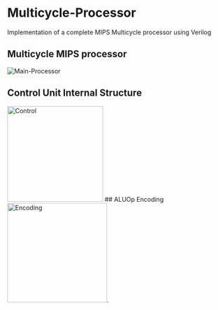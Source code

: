 # Multicycle-Processor
Implementation of a complete MIPS Multicycle processor using Verilog
## Multicycle MIPS processor
![Main-Processor](https://github.com/KeshavBaldeva/Multicycle-Processor/assets/152970391/f4a9920d-16f9-4066-9999-e18cfddfcefc)
## Control Unit Internal Structure
<img width="219" alt="Control" src="https://github.com/KeshavBaldeva/Multicycle-Processor/assets/152970391/6a8e0c1c-6075-42a2-bf28-5a3930c23884">
## ALUOp Encoding
<img width="228" alt="Encoding" src="https://github.com/KeshavBaldeva/Multicycle-Processor/assets/152970391/b6a0d814-ce8d-415a-a508-b6911ca5d52e">.


